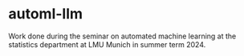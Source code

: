 # automl-llm
Work done during the seminar on automated machine learning at the statistics department at LMU Munich in summer term 2024.
